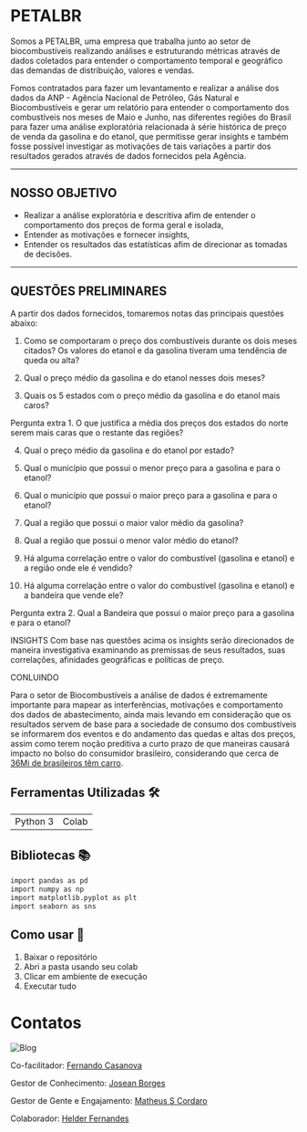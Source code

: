 # PETALBR 

Somos a PETALBR, uma empresa que trabalha junto ao setor de biocombustíveis realizando análises e estruturando métricas através de dados coletados para entender o comportamento temporal e geográfico  das demandas de distribuição, valores e vendas.

Fomos contratados para fazer um levantamento e realizar a análise dos dados da ANP - Agência Nacional de Petróleo, Gás Natural e Biocombustíveis e gerar um relatório para entender o comportamento dos combustíveis nos meses de Maio e Junho, nas diferentes regiões do Brasil
para fazer uma análise exploratória relacionada à série histórica de preço de venda da gasolina e do etanol, que permitisse gerar insights e também fosse possível investigar as motivações de tais variações a partir dos resultados gerados através de dados fornecidos pela Agência. 

---
## NOSSO OBJETIVO
* Realizar a análise exploratória e descritiva afim de entender o comportamento dos preços de forma
geral e isolada,
* Entender as motivações e fornecer insights, 
* Entender os resultados das estatísticas afim de direcionar as tomadas de decisões.
---
## QUESTÕES PRELIMINARES
A partir dos dados fornecidos, tomaremos notas das principais questões abaixo: 
1. Como se comportaram o preço dos combustíveis durante os dois meses citados? Os valores do etanol e da gasolina tiveram uma tendência de queda ou alta?

2. Qual o preço médio da gasolina e do etanol nesses dois meses?

3. Quais os 5 estados com o preço médio da gasolina e do etanol mais caros?

Pergunta extra 1. O que justifica a média dos preços dos estados do norte serem mais caras que o restante das regiões?

4. Qual o preço médio da gasolina e do etanol por estado?

5. Qual o município que possui o menor preço para a gasolina e para o etanol?

6. Qual o município que possui o maior preço para a gasolina e para o etanol?

7. Qual a região que possui o maior valor médio da gasolina?

8. Qual a região que possui o menor valor médio do etanol?

9. Há alguma correlação entre o valor do combustível (gasolina e etanol) e a região onde ele é vendido?

10. Há alguma correlação entre o valor do combustível (gasolina e etanol) e a bandeira que vende ele?

Pergunta extra 2. Qual a Bandeira que possui o maior preço para a gasolina e para o etanol?

INSIGHTS
Com base nas questões acima os insights serão direcionados de maneira investigativa examinando as premissas de seus resultados,
suas correlações, afinidades geográficas e políticas de preço.

CONLUINDO

Para o setor de Biocombustíveis a análise de dados é extremamente importante para mapear as interferências, motivações e comportamento dos dados
de abastecimento, ainda mais levando em consideração que os resultados servem de base para a sociedade de consumo dos combustíveis se informarem dos eventos e do andamento das quedas e altas dos preços,
assim como terem noção preditiva a curto prazo de que maneiras causará impacto no bolso do consumidor brasileiro, considerando que
cerca de [36Mi de brasileiros têm carro](https://www.em.com.br/app/noticia/economia/2023/06/16/internas_economia,1508148/quase-50-dos-domicilios-tem-carro-no-brasil-e-25-moto.shtml). 


## Ferramentas Utilizadas 🛠️

<table>
  <tr>    
    <td>Python 3</td>    
    <td>Colab</td>     
  </tr> 
</table>

## Bibliotecas 📚
```bash
import pandas as pd
import numpy as np
import matplotlib.pyplot as plt
import seaborn as sns
```

## Como usar 🔌
1. Baixar o repositório
2. Abri a pasta usando seu colab
3. Clicar em ambiente de execução
4. Executar tudo

# Contatos
![Blog](https://img.shields.io/badge/LinkedIn-0077B5?style=for-the-badge&logo=linkedin&logoColor=white)



Co-facilitador: [Fernando Casanova](https://www.linkedin.com/in/fernandocfs/)

Gestor de Conhecimento: [Josean Borges](https://www.linkedin.com/in/joseanplborges)

Gestor de Gente e Engajamento: [Matheus S Cordaro](https://www.linkedin.com/in/mscordaro/)

Colaborador: [Helder Fernandes](https://www.linkedin.com/in/helder-fernandes-data/)


